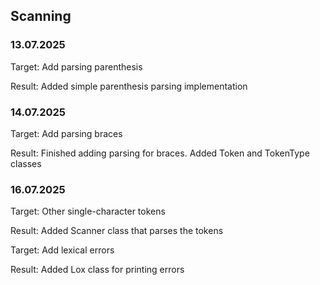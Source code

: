 ## Scanning
### 13.07.2025
Target: Add parsing parenthesis

Result: Added simple parenthesis parsing implementation

### 14.07.2025
Target: Add parsing braces

Result: Finished adding parsing for braces. Added Token and TokenType classes

### 16.07.2025
Target: Other single-character tokens

Result: Added Scanner class that parses the tokens

Target: Add lexical errors

Result: Added Lox class for printing errors